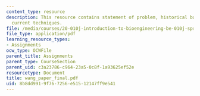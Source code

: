 ```yaml
---
content_type: resource
description: This resource contains statement of problem, historical background, and
  current techniques.
file: /media/courses/20-010j-introduction-to-bioengineering-be-010j-spring-2006/8b8dd9919f767256e51512147ff9e541_wang_paper_final.pdf
file_type: application/pdf
learning_resource_types:
- Assignments
ocw_type: OCWFile
parent_title: Assignments
parent_type: CourseSection
parent_uid: c3a23786-c964-23a5-0c8f-1a93625ef52e
resourcetype: Document
title: wang_paper_final.pdf
uid: 8b8dd991-9f76-7256-e515-12147ff9e541
---
```

